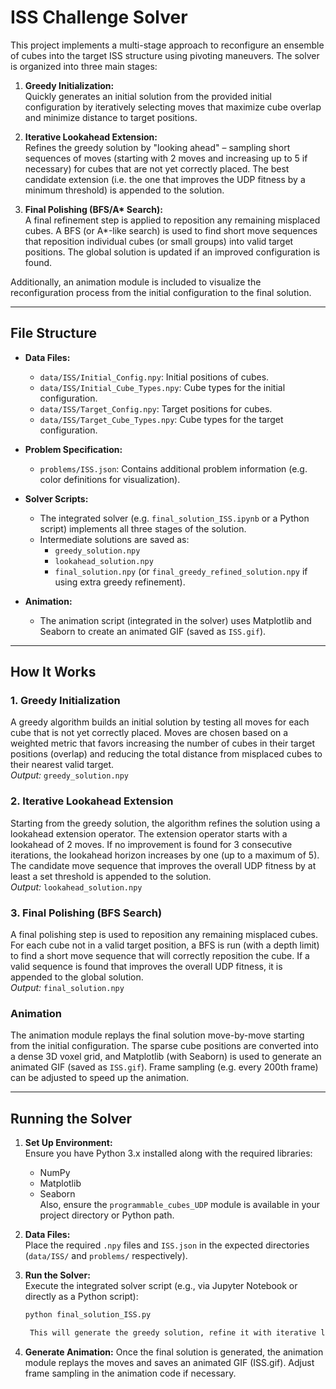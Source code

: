 # ISS Challenge Solver

This project implements a multi-stage approach to reconfigure an ensemble of cubes into the target ISS structure using pivoting maneuvers. The solver is organized into three main stages:

1. **Greedy Initialization:**  
   Quickly generates an initial solution from the provided initial configuration by iteratively selecting moves that maximize cube overlap and minimize distance to target positions.

2. **Iterative Lookahead Extension:**  
   Refines the greedy solution by "looking ahead" – sampling short sequences of moves (starting with 2 moves and increasing up to 5 if necessary) for cubes that are not yet correctly placed. The best candidate extension (i.e. the one that improves the UDP fitness by a minimum threshold) is appended to the solution.

3. **Final Polishing (BFS/A\* Search):**  
   A final refinement step is applied to reposition any remaining misplaced cubes. A BFS (or A\*-like search) is used to find short move sequences that reposition individual cubes (or small groups) into valid target positions. The global solution is updated if an improved configuration is found.

Additionally, an animation module is included to visualize the reconfiguration process from the initial configuration to the final solution.

---

## File Structure

- **Data Files:**  
  - `data/ISS/Initial_Config.npy`: Initial positions of cubes.  
  - `data/ISS/Initial_Cube_Types.npy`: Cube types for the initial configuration.  
  - `data/ISS/Target_Config.npy`: Target positions for cubes.  
  - `data/ISS/Target_Cube_Types.npy`: Cube types for the target configuration.

- **Problem Specification:**  
  - `problems/ISS.json`: Contains additional problem information (e.g. color definitions for visualization).

- **Solver Scripts:**  
  - The integrated solver (e.g. `final_solution_ISS.ipynb` or a Python script) implements all three stages of the solution.
  - Intermediate solutions are saved as:  
    - `greedy_solution.npy`  
    - `lookahead_solution.npy`  
    - `final_solution.npy` (or `final_greedy_refined_solution.npy` if using extra greedy refinement).

- **Animation:**  
  - The animation script (integrated in the solver) uses Matplotlib and Seaborn to create an animated GIF (saved as `ISS.gif`).

---

## How It Works

### 1. Greedy Initialization
A greedy algorithm builds an initial solution by testing all moves for each cube that is not yet correctly placed. Moves are chosen based on a weighted metric that favors increasing the number of cubes in their target positions (overlap) and reducing the total distance from misplaced cubes to their nearest valid target.  
*Output:* `greedy_solution.npy`

### 2. Iterative Lookahead Extension
Starting from the greedy solution, the algorithm refines the solution using a lookahead extension operator. The extension operator starts with a lookahead of 2 moves. If no improvement is found for 3 consecutive iterations, the lookahead horizon increases by one (up to a maximum of 5). The candidate move sequence that improves the overall UDP fitness by at least a set threshold is appended to the solution.  
*Output:* `lookahead_solution.npy`

### 3. Final Polishing (BFS Search)
A final polishing step is used to reposition any remaining misplaced cubes. For each cube not in a valid target position, a BFS is run (with a depth limit) to find a short move sequence that will correctly reposition the cube. If a valid sequence is found that improves the overall UDP fitness, it is appended to the global solution.  
*Output:* `final_solution.npy`

### Animation
The animation module replays the final solution move-by-move starting from the initial configuration. The sparse cube positions are converted into a dense 3D voxel grid, and Matplotlib (with Seaborn) is used to generate an animated GIF (saved as `ISS.gif`). Frame sampling (e.g. every 200th frame) can be adjusted to speed up the animation.

---

## Running the Solver

1. **Set Up Environment:**  
   Ensure you have Python 3.x installed along with the required libraries:
   - NumPy
   - Matplotlib
   - Seaborn  
   Also, ensure the `programmable_cubes_UDP` module is available in your project directory or Python path.

2. **Data Files:**  
   Place the required `.npy` files and `ISS.json` in the expected directories (`data/ISS/` and `problems/` respectively).

3. **Run the Solver:**  
   Execute the integrated solver script (e.g., via Jupyter Notebook or directly as a Python script):
   ```bash
   python final_solution_ISS.py

    This will generate the greedy solution, refine it with iterative lookahead extension, and polish it with BFS/A* search. The final solution is saved as `final_solution.npy`.

4. **Generate Animation:**
    Once the final solution is generated, the animation module replays the moves and saves an animated GIF (ISS.gif). Adjust frame sampling in the animation code if necessary.